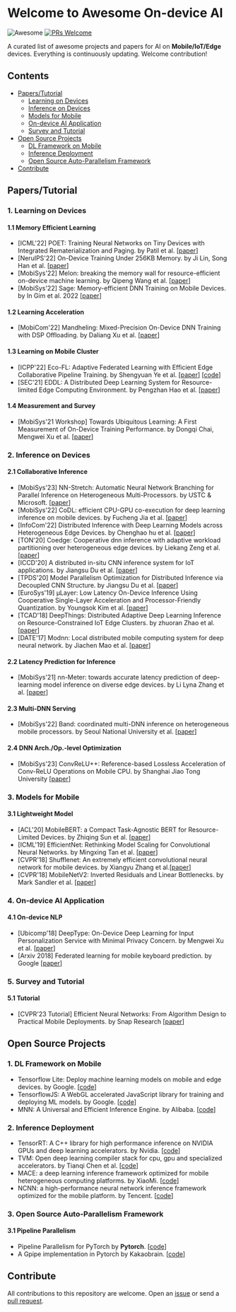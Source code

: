 # Welcome to Awesome On-device AI
![Awesome](https://awesome.re/badge.svg) [![PRs Welcome](https://img.shields.io/badge/PRs-welcome-brightgreen.svg)](https://github.com/ysyisyourbrother/awesome-mlsys-mobile/pulls)

A curated list of awesome projects and papers for AI on **Mobile/IoT/Edge** devices. Everything is continuously updating. Welcome contribution!

## Contents

- [Papers/Tutorial](#papers/tutorial)
  - [Learning on Devices](#1-learning-on-devices)
  - [Inference on Devices](#2-inference-on-devices)
  - [Models for Mobile](#3-model-for-mobile)
  - [On-device AI Application](#4-On-device-AI-Application)
  - [Survey and Tutorial](#5-survey-and-tutorial)
- [Open Source Projects](#open-source-projects)
	- [DL Framework on Mobile](#1-DL-Framework-on-Mobile)
  - [Inference Deployment](#2-Inference-Deployment)
  - [Open Source Auto-Parallelism Framework](#3-Open-Source-Auto-Parallelism-Framework)
- [Contribute](#Contribute)

## Papers/Tutorial

### 1. Learning on Devices

#### 1.1 Memory Efficient Learning

- [ICML'22] POET: Training Neural Networks on Tiny Devices with Integrated Rematerialization and Paging. by Patil et al. [[paper](https://proceedings.mlr.press/v162/patil22b/patil22b.pdf)]
- [NeruIPS'22] On-Device Training Under 256KB Memory. by Ji Lin, Song Han et al. [[paper](https://arxiv.org/pdf/2206.15472.pdf)]
- [MobiSys'22] Melon: breaking the memory wall for resource-efficient on-device machine learning. by Qipeng Wang et al. [[paper](https://xumengwei.github.io/files/MobiSys22-Melo.pdf)]
- [MobiSys'22] Sage: Memory-efficient DNN Training on Mobile Devices. by In Gim et al. 2022 [[paper](https://dl.acm.org/doi/abs/10.1145/3498361.3539765)]

#### 1.2 Learning Acceleration

- [MobiCom'22] Mandheling: Mixed-Precision On-Device DNN Training with DSP Offloading. by Daliang Xu et al. [[paper](http://arxiv.org/abs/2206.07509)]

#### 1.3 Learning on Mobile Cluster

- [ICPP'22] Eco-FL: Adaptive Federated Learning with Efficient Edge Collaborative Pipeline Training. by Shengyuan Ye et al. [[paper](https://ssl.linklings.net/conferences/icpp/icpp2022_program/views/includes/files/pap117s3-file1.pdf)] [[code](https://github.com/ysyisyourbrother/Federated-Learning-Research.git)]
- [SEC'21] EDDL: A Distributed Deep Learning System for Resource-limited Edge Computing Environment. by Pengzhan Hao et al. [[paper](https://buzhangy.github.io/publication/eddl-sec21.pdf)]

#### 1.4 Measurement and Survey

- [MobiSys'21 Workshop] Towards Ubiquitous Learning: A First Measurement of On-Device Training Performance. by Dongqi Chai, Mengwei Xu et al. [[paper](https://dl.acm.org/doi/10.1145/3469116.3470009)]

### 2. Inference on Devices

#### 2.1 Collaborative Inference

- [MobiSys'23] NN-Stretch: Automatic Neural Network Branching for Parallel Inference on Heterogeneous Multi-Processors. by USTC & Microsoft. [[paper](https://www.microsoft.com/en-us/research/uploads/prod/2023/05/stretch_mobisys23-6462ea7a63d9e.pdf)]
- [MobiSys'22] CoDL: efficient CPU-GPU co-execution for deep learning inference on mobile devices. by Fucheng Jia et al. [[paper](https://chrisplus.me/assets/pdf/mobisys22-CoDL.pdf)]
- [InfoCom'22] Distributed Inference with Deep Learning Models across Heterogeneous Edge Devices. by Chenghao hu et al. [[paper](https://iqua.ece.toronto.edu/papers/chenghao-infocom22.pdf)]
- [TON'20] Coedge: Cooperative dnn inference with adaptive workload partitioning over heterogeneous edge devices. by Liekang Zeng et al. [[paper](https://ieeexplore.ieee.org/abstract/document/9296560)]
- [ICCD'20] A distributed in-situ CNN inference system for IoT applications. by Jiangsu Du et al. [[paper](https://ieeexplore.ieee.org/abstract/document/9283504/)]
- [TPDS'20] Model Parallelism Optimization for Distributed Inference via Decoupled CNN Structure. by Jiangsu Du et al. [[paper](https://ieeexplore.ieee.org/document/9275375/)]
- [EuroSys'19] μLayer: Low Latency On-Device Inference Using Cooperative Single-Layer Acceleration and Processor-Friendly Quantization. by Youngsok Kim et al. [[paper](https://dl.acm.org/doi/abs/10.1145/3302424.3303950)]
- [TCAD'18] DeepThings: Distributed Adaptive Deep Learning Inference on Resource-Constrained IoT Edge Clusters. by zhuoran Zhao et al. [[paper](https://ieeexplore.ieee.org/stamp/stamp.jsp?tp=&arnumber=8493499)]
- [DATE'17] Modnn: Local distributed mobile computing system for deep neural network. by Jiachen Mao et al. [[paper](https://ieeexplore.ieee.org/abstract/document/7927211/)]

#### 2.2 Latency Prediction for Inference

- [MobiSys'21] nn-Meter: towards accurate latency prediction of deep-learning model inference on diverse edge devices. by Li Lyna Zhang et al. [[paper](https://dl.acm.org/doi/abs/10.1145/3458864.3467882)]

#### 2.3 Multi-DNN Serving

- [MobiSys'22] Band: coordinated multi-DNN inference on heterogeneous mobile processors. by Seoul National University et al. [[paper](https://dl.acm.org/doi/10.1145/3498361.3538948)]

#### 2.4 DNN Arch./Op.-level Optimization

- [MobiSys'23] ConvReLU++: Reference-based Lossless Acceleration of Conv-ReLU Operations on Mobile CPU. by Shanghai Jiao Tong University [[paper](https://yuanchun-li.github.io/static/files/MobiSys23_ConvReLU++.pdf)]

### 3. Models for Mobile

#### 3.1 Lightweight Model

- [ACL'20] MobileBERT: a Compact Task-Agnostic BERT for Resource-Limited Devices. by Zhiqing Sun et al. [[paper](https://arxiv.org/pdf/2004.02984.pdf)]
- [ICML'19] EfficientNet: Rethinking Model Scaling for Convolutional Neural Networks. by Mingxing Tan et al. [[paper](http://proceedings.mlr.press/v97/tan19a/tan19a.pdf)]
- [CVPR'18] Shufflenet: An extremely efficient convolutional neural network for mobile devices. by Xiangyu Zhang et al.[[paper](http://openaccess.thecvf.com/content_cvpr_2018/html/Zhang_ShuffleNet_An_Extremely_CVPR_2018_paper.html)]
- [CVPR'18] MobileNetV2: Inverted Residuals and Linear Bottlenecks. by Mark Sandler et al. [[paper](https://openaccess.thecvf.com/content_cvpr_2018/papers/Sandler_MobileNetV2_Inverted_Residuals_CVPR_2018_paper.pdf)]

### 4. On-device AI Application

#### 4.1 On-device NLP

- [Ubicomp'18] DeepType: On-Device Deep Learning for Input Personalization Service with Minimal Privacy Concern. by Mengwei Xu et al. [[paper](https://dl.acm.org/doi/10.1145/3287075)]
- [Arxiv 2018] Federated learning for mobile keyboard prediction. by Google [[paper](https://arxiv.org/abs/1811.03604)]

### 5. Survey and Tutorial

#### 5.1 Tutorial

- [CVPR'23 Tutorial] Efficient Neural Networks: From Algorithm Design to Practical Mobile Deployments. by Snap Research [[paper](https://snap-research.github.io/efficient-nn-tutorial/)]

## Open Source Projects

### 1. DL Framework on Mobile

- Tensorflow Lite: Deploy machine learning models on mobile and edge devices. by Google. [[code](https://www.tensorflow.org/lite)]
- TensorflowJS: A WebGL accelerated JavaScript library for training and deploying ML models. by Google. [[code](https://github.com/tensorflow/tfjs)]
- MNN: A Universal and Efficient Inference Engine. by Alibaba. [[code](https://github.com/alibaba/MNN)]

### 2. Inference Deployment

- TensorRT: A C++ library for high performance inference on NVIDIA GPUs and deep learning accelerators. by Nvidia. [[code](https://github.com/NVIDIA/TensorRT)]
- TVM: Open deep learning compiler stack for cpu, gpu and specialized accelerators. by Tianqi Chen et al. [[code](https://github.com/apache/tvm)]
- MACE: a deep learning inference framework optimized for mobile heterogeneous computing platforms. by XiaoMi. [[code](https://github.com/XiaoMi/mace)]
- NCNN: a high-performance neural network inference framework optimized for the mobile platform. by Tencent. [[code](https://github.com/Tencent/ncnn)]

### 3. Open Source Auto-Parallelism Framework

#### 3.1 Pipeline Parallelism

- Pipeline Parallelism for PyTorch by **Pytorch**. [[code](https://github.com/pytorch/PiPPy)]
- A Gpipe implementation in Pytorch by Kakaobrain. [[code](https://github.com/kakaobrain/torchgpipe)]



## Contribute

All contributions to this repository are welcome. Open an [issue](https://github.com/ysyisyourbrother/awesome-mlsys-mobile/issues) or send a [pull request](https://github.com/ysyisyourbrother/awesome-mlsys-mobile/pulls).
